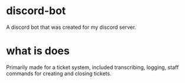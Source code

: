 # discord-bot
A discord bot that was created for my discord server.

# what is does
Primarily made for a ticket system, included transcribing, logging, staff commands for creating and closing tickets.
